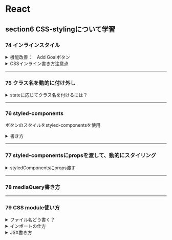 # React

## section6 CSS-stylingについて学習

### 74 インラインスタイル

<details><Summary>機能改善：　Add Goalボタン</Summary>

 ⚠️ 未入力でも追加されてしまう問題

 |-> 追加できないようにする

 |-> 追加できないことをフィードバック -> タイトル赤文字入力欄背景色付く

 |-> 文字入力し始めたら、フィードバック解除

</details>

<details><summary>CSSインライン書き方注意点</summary>

```jsx
<label style={{ backgroundColor: 'red' }}>
```

キー：　CSSプロパティとは違う書き方

バリュー：　文字列

</details>

---

### 75 クラス名を動的に付け外し

<details><summary>stateに応じてクラス名を付けるには？</summary>

```jsx
<div className={`form-control ${!isValid ? 'invalid` : ''}`}>

```

</details>

---

### 76 styled-components

ボタンのスタイルをstyled-componentsを使用

<details><summary>書き方</summary>

```javascript
const Button = styled.button`
  font: ,
  &:hover { }
`;
```

</details>

---

### 77 styled-componentsにpropsを渡して、動的にスタイリング

<details><summary>styledComponentsにprops渡す</summary>

```react
const FormControl = styled.div`
  & input {
    background: ${(props) => (props.invalid ? '' : '' )};
  }
`;

```

```jsx

<FormControl invalid={!isValid}></FormControl>

```

</details>

---

### 78 mediaQuery書き方

---

### 79 CSS module使い方

<details><summary>ファイル名どう書く？</summary>

`Button.module.css`

</details>

<details><summary>インポートの仕方</summary>

`import styles from './xxx'`

</details>

<details><summary>JSX書き方</summary>

```javascript

<button className={styles.button}></button>

```

---





